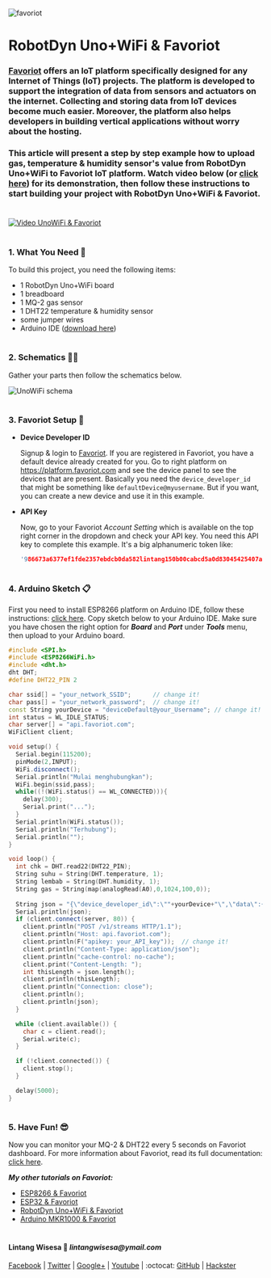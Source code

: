 #

![favoriot](https://www.favoriot.com/wp-content/uploads/2017/03/favoriot-1.png)

# RobotDyn Uno+WiFi & Favoriot

### **[Favoriot](https://www.favoriot.com/home/iotplatform)** offers an IoT platform specifically designed for any Internet of Things (IoT) projects. The platform is developed to support the integration of data from sensors and actuators on the internet. Collecting and storing data from IoT devices become much easier. Moreover, the platform also helps developers in building vertical applications without worry about the hosting. 

### This article will present a step by step example how to upload gas, temperature & humidity sensor's value from RobotDyn Uno+WiFi to Favoriot IoT platform. Watch video below (or [click here](https://www.youtube.com/watch?v=sfttFMhgwxA)) for its demonstration, then follow these instructions to start building your project with RobotDyn Uno+WiFi & Favoriot.

#

[![Video UnoWiFi & Favoriot](https://img.youtube.com/vi/sfttFMhgwxA/0.jpg)](https://www.youtube.com/watch?v=sfttFMhgwxA)

#

### **1. What You Need** :gift:
To build this project, you need the following items:
- 1 RobotDyn Uno+WiFi board
- 1 breadboard
- 1 MQ-2 gas sensor
- 1 DHT22 temperature & humidity sensor
- some jumper wires
- Arduino IDE ([download here](https://www.arduino.cc/en/Main/Software))

#

### **2. Schematics** :wrench::hammer:

Gather your parts then follow the schematics below.

![UnoWiFi schema](https://raw.githubusercontent.com/LintangWisesa/RobotDyn_UnoWiFi_Favoriot/master/UnoWiFi_Favoriot.png)

#

### **3. Favoriot Setup** :purple_heart:

- __Device Developer ID__

  Signup & login to [Favoriot](https://platform.favoriot.com/login). If you are registered in Favoriot, you have a default device already created for you. Go to right platform on https://platform.favoriot.com and see the device panel to see the devices that are present. Basically you need the ```device_developer_id``` that might be something like ```defaultDevice@myusername```. But if you want, you can create a new device and use it in this example.

- __API Key__

  Now, go to your Favoriot *Account Setting* which is available on the top right corner in the dropdown and check your API key. You need this API key to complete this example. It's a big alphanumeric token like:
  ```c++
  '986673a6377ef1fde2357ebdcb0da582lintang150b00cabcd5a0d83045425407ab4'
  ```

#

### **4. Arduino Sketch** :clipboard:

First you need to install ESP8266 platform on Arduino IDE, follow these instructions: [click here](https://github.com/esp8266/Arduino). Copy sketch below to your Arduino IDE. Make sure you have chosen the right option for **_Board_** and **_Port_** under **_Tools_** menu, then upload to your Arduino board.

```c++
#include <SPI.h>
#include <ESP8266WiFi.h>
#include <dht.h>
dht DHT;
#define DHT22_PIN 2

char ssid[] = "your_network_SSID";      // change it!
char pass[] = "your_network_password";  // change it!
const String yourDevice = "deviceDefault@your_Username"; // change it!
int status = WL_IDLE_STATUS;
char server[] = "api.favoriot.com";
WiFiClient client;

void setup() {
  Serial.begin(115200);
  pinMode(2,INPUT);
  WiFi.disconnect();
  Serial.println("Mulai menghubungkan");
  WiFi.begin(ssid,pass);
  while((!(WiFi.status() == WL_CONNECTED))){
    delay(300);
    Serial.print("...");
  }
  Serial.println(WiFi.status());
  Serial.println("Terhubung");
  Serial.println("");
}

void loop() {
  int chk = DHT.read22(DHT22_PIN);
  String suhu = String(DHT.temperature, 1);
  String lembab = String(DHT.humidity, 1);
  String gas = String(map(analogRead(A0),0,1024,100,0));
  
  String json = "{\"device_developer_id\":\""+yourDevice+"\",\"data\":{\"Suhu\":\""+suhu+"\",\"Kelembaban\":\""+lembab+"\",\"Gas\":\""+gas+"\"}}";
  Serial.println(json);
  if (client.connect(server, 80)) {
    client.println("POST /v1/streams HTTP/1.1");
    client.println("Host: api.favoriot.com");
    client.println(F("apikey: your_API_key"));  // change it!
    client.println("Content-Type: application/json");
    client.println("cache-control: no-cache");
    client.print("Content-Length: ");
    int thisLength = json.length();
    client.println(thisLength);
    client.println("Connection: close");
    client.println();
    client.println(json);
  }

  while (client.available()) {
    char c = client.read();
    Serial.write(c);
  }

  if (!client.connected()) {
    client.stop();
  }

  delay(5000);
}
```

#

### **5. Have Fun!** :sunglasses:
Now you can monitor your MQ-2 & DHT22 every 5 seconds on Favoriot dashboard. For more information about Favoriot, read its full documentation: [click here](https://platform.favoriot.com/tutorial/).

__*My other tutorials on Favoriot:*__
- [ESP8266 & Favoriot](https://github.com/LintangWisesa/ESP8266_Favoriot)
- [ESP32 & Favoriot](https://github.com/LintangWisesa/ESP32_Favoriot)
- [RobotDyn Uno+WiFi & Favoriot](https://github.com/LintangWisesa/RobotDyn_UnoWiFi_Favoriot)
- [Arduino MKR1000 & Favoriot](https://github.com/LintangWisesa/Arduino_MKR1000_Favoriot)

#

#### Lintang Wisesa :love_letter: _lintangwisesa@ymail.com_

[Facebook](https://www.facebook.com/lintangbagus) | 
[Twitter](https://twitter.com/Lintang_Wisesa) |
[Google+](https://plus.google.com/u/0/+LintangWisesa1) |
[Youtube](https://www.youtube.com/user/lintangbagus) | 
:octocat: [GitHub](https://github.com/LintangWisesa) |
[Hackster](https://www.hackster.io/lintangwisesa)

